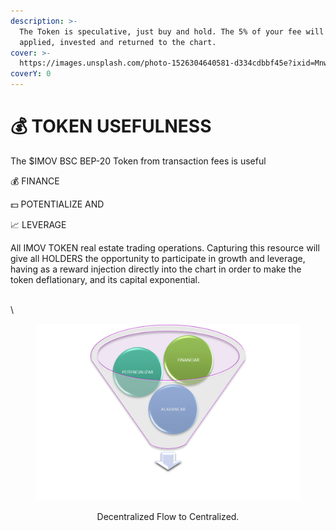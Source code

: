 ```yaml
---
description: >-
  The Token is speculative, just buy and hold. The 5% of your fee will be
  applied, invested and returned to the chart.
cover: >-
  https://images.unsplash.com/photo-1526304640581-d334cdbbf45e?ixid=MnwxMjA3fDB8MHxwaG90by1wYWdlfHx8fGVufDB8fHx8&ixlib=rb-1.2.1&auto=format&fit=crop&w=2970&q=80
coverY: 0
---
```


# 💰 TOKEN USEFULNESS

The $IMOV BSC BEP-20 Token from transaction fees is useful&#x20;

💰 FINANCE&#x20;

💵 POTENTIALIZE AND&#x20;

📈 LEVERAGE&#x20;

All IMOV TOKEN real estate trading operations. Capturing this resource will give all HOLDERS the opportunity to participate in growth and leverage, having as a reward injection directly into the chart in order to make the token deflationary, and its capital exponential.

\
\


<div align="center">

<figure><img src="../.gitbook/assets/image (3).png" alt=""><figcaption><p>Decentralized Flow to Centralized.</p></figcaption></figure>

</div>
